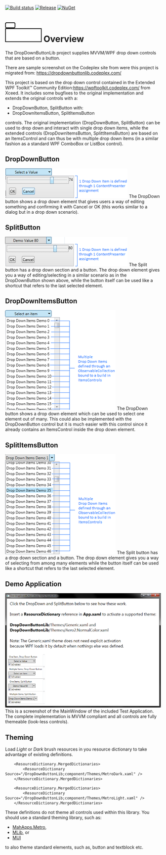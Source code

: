 [![Build status](https://ci.appveyor.com/api/projects/status/ie3dx7fa4vujwhgs?svg=true)](https://ci.appveyor.com/project/Dirkster99/dropdownbuttonlib)
[![Release](https://img.shields.io/github/release/Dirkster99/DropDownButtonLib.svg)](https://github.com/Dirkster99/DropDownButtonLib/releases/latest)
[![NuGet](https://img.shields.io/nuget/dt/Dirkster.DropDownButtonLib.svg)](http://nuget.org/packages/Dirkster.DropDownButtonLib)
<h1><img src="https://github.com/Dirkster99/Docu/blob/master/DropDownButtonLib/DropDownButtonLibLogo.png" height="64"/>&nbsp;Overview</h1>
The DropDownButtonLib project supplies MVVM/WPF drop down controls that are based on a button. 

There are sample screenshot on the Codeplex site from were this project is migrated from:
https://dropdownbuttonlib.codeplex.com/

This project is based on the drop down control contained in the
Extended WPF Toolkit™ Community Edition:https://wpftoolkit.codeplex.com/ from Xceed.
It includes some bugfixes to the original implementation and extends the original controls with a:

- DropDownButton, SplitButton
with:
- DropDownItemsButton, SplitItemsButton

controls. The original implementation (DropDownButton, SplitButton) can be used to drop down and interact with single drop down items, while the extended controls (DropDownItemsButton, SplittItemsButton) are based on an ItemsControl and can thus be with multiple drop down items (in a similar fashion as a standard WPF ComboBox or ListBox control).

## DropDownButton
<img src="https://github.com/Dirkster99/Docu/blob/master/DropDownButtonLib/DropDownButton.png"/>
The DropDown button shows a drop down element that gives users a way of editing something and confirming it with Cancel or OK (this works similar to a dialog but in a drop down scenario).

## SplitButton
<img src="https://github.com/Dirkster99/Docu/blob/master/DropDownButtonLib/SplitButton.png"/>
The Split button has a drop down section and a button.
The drop down element gives you a way of editing/selecting in a similar scenario as in the DropDownButton shown above, while the button itself can be used like a shortcut that refers to the last selected element.

## DropDownItemsButton
<img src="https://github.com/Dirkster99/Docu/blob/master/DropDownButtonLib/DropDownItemsButton.png"/>
The DropDown button shows a drop down element which can be used to select one element out of many. This could also be implemented with the DropDownButton control but it is much easier with this control since it already contains an ItemsControl inside the drop down element.

## SplitItemsButton
<img src="https://github.com/Dirkster99/Docu/blob/master/DropDownButtonLib/SplitItemsButton.png"/>
The Split button has a drop down section and a button.
The drop down element gives you a way of selecting from among many elements while the button itself can be used like a shortcut that refers to the last selected element.

## Demo Application
<img src="https://github.com/Dirkster99/Docu/blob/master/DropDownButtonLib/MainTestWindow.png"/>
This is a screenshot of the MainWindow of the included Test Application. The complete implementation is MVVM compliant and all controls are fully themeable (look-less controls).

## Theming

Load *Light* or *Dark* brush resources in you resource dictionary to take advantage of existing definitions.

```XAML
    <ResourceDictionary.MergedDictionaries>
        <ResourceDictionary Source="/DropDownButtonLib;component/Themes/MetroDark.xaml" />
    </ResourceDictionary.MergedDictionaries>
```

```XAML
    <ResourceDictionary.MergedDictionaries>
        <ResourceDictionary Source="/DropDownButtonLib;component/Themes/MetroLight.xaml" />
    </ResourceDictionary.MergedDictionaries>
```

These definitions do not theme all controls used within this library. You should use a standard theming library, such as:
- [MahApps.Metro](https://github.com/MahApps/MahApps.Metro),
- [MLib](https://github.com/Dirkster99/MLib), or
- [MUI](https://github.com/firstfloorsoftware/mui)

to also theme standard elements, such as, button and textblock etc.

